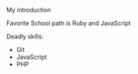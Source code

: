 My introduction

Favorite School path is Ruby and JavaScript 

Deadly skills:
* Git
* JavaScript
* PHP
